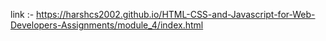 link :- https://harshcs2002.github.io/HTML-CSS-and-Javascript-for-Web-Developers-Assignments/module_4/index.html
